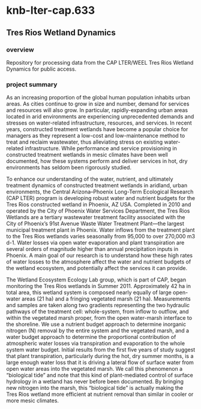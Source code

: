 # knb-lter-cap.633

## Tres Rios Wetland Dynamics

### overview

Repository for processing data from the CAP LTER/WEEL Tres Rios Wetland Dynamics for public access.

### project summary

As an increasing proportion of the global human population inhabits urban areas. As cities continue to grow in size and number, demand for services and resources will also grow. In particular, rapidly-expanding urban areas located in arid environments are experiencing unprecedented demands and stresses on water-related infrastructure, resources, and services. In recent years, constructed treatment wetlands have become a popular choice for managers as they represent a low-cost and low-maintenance method to treat and reclaim wastewater, thus alleviating stress on existing water-related infrastructure. While performance and service provisioning in constructed treatment wetlands in mesic climates have been well documented, how these systems perform and deliver services in hot, dry environments has seldom been rigorously studied.

To enhance our understanding of the water, nutrient, and ultimately treatment dynamics of constructed treatment wetlands in aridland, urban environments, the Central Arizona–Phoenix Long-Term Ecological Research (CAP LTER) program is developing robust water and nutrient budgets for the Tres Rios constructed wetland in Phoenix, AZ USA. Completed in 2010 and operated by the City of Phoenix Water Services Department, the Tres Rios Wetlands are a tertiary wastewater treatment facility associated with the City of Phoenix’s 91st Avenue Waste Water Treatment Plant—the largest municipal treatment plant in Phoenix. Water inflows from the treatment plant to the Tres Rios wetlands varies seasonally from 95,000 to over 270,000 m3 d-1. Water losses via open water evaporation and plant transpiration are several orders of magnitude higher than annual precipitation inputs in Phoenix. A main goal of our research is to understand how these high rates of water losses to the atmosphere affect the water and nutrient budgets of the wetland ecosystem, and potentially affect the services it can provide.

The Wetland Ecosystem Ecology Lab group, which is part of CAP, began monitoring the Tres Rios wetlands in Summer 2011. Approximately 42 ha in total area, this wetland system is composed nearly equally of large open-water areas (21 ha) and a fringing vegetated marsh (21 ha). Measurements and samples are taken along two gradients representing the two hydraulic pathways of the treatment cell: whole-system, from inflow to outflow, and within the vegetated marsh proper, from the open water-marsh interface to the shoreline. We use a nutrient budget approach to determine inorganic nitrogen (N) removal by the entire system and the vegetated marsh, and a water budget approach to determine the proportional contribution of atmospheric water losses via transpiration and evaporation to the whole system water budget. Initial results from the first five years of study suggest that plant transpiration, particularly during the hot, dry summer months, is a large enough water loss that it is driving a lateral flow of surface water from open water areas into the vegetated marsh. We call this phenomenon a “biological tide” and note that this kind of plant-mediated control of surface hydrology in a wetland has never before been documented. By bringing new nitrogen into the marsh, this “biological tide” is actually making the Tres Rios wetland more efficient at nutrient removal than similar in cooler or more mesic climates. 
